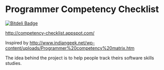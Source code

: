 Programmer Competency Checklist
===============================

[![Bitdeli Badge](https://d2weczhvl823v0.cloudfront.net/hltbra/programmer-competency-checklist/trend.png)](https://bitdeli.com/free "Bitdeli Badge")

http://competency-checklist.appspot.com/


Inspired by http://www.indiangeek.net/wp-content/uploads/Programmer%20competency%20matrix.htm

The idea behind the project is to help people track theirs software skills studies.

